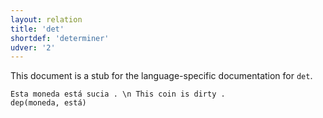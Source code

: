 ```yaml
---
layout: relation
title: 'det'
shortdef: 'determiner'
udver: '2'
---
```


This document is a stub for the language-specific documentation
for `det`.


~~~ sdparse
Esta moneda está sucia . \n This coin is dirty .
dep(moneda, está)
~~~
<!-- Interlanguage links updated St lis 3 20:58:50 CET 2021 -->
